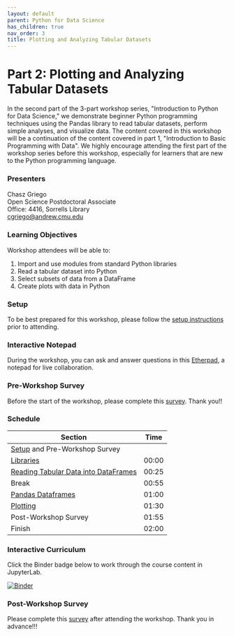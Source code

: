 ```yaml
---
layout: default
parent: Python for Data Science
has_children: true
nav_order: 3
title: Plotting and Analyzing Tabular Datasets
---
```


# Part 2: Plotting and Analyzing Tabular Datasets

In the second part of the 3-part workshop series, "Introduction to Python for Data Science," we demonstrate beginner Python programming techniques using the Pandas library to read tabular datasets, perform simple analyses, and visualize data. The content covered in this workshop will be a continuation of the content covered in part 1, "Introduction to Basic Programming with Data". We highly encourage attending the first part of the workshop series before this workshop, especially for learners that are new to the Python programming language.   

### Presenters
Chasz Griego <a href='https://github.com/chaszg' target='_blank'><img src='../../content/img/GitHub-Mark-custom.svg' style='width:15px; padding:0; border:none !important;'></a>  
Open Science Postdoctoral Associate  
Office: 4416, Sorrells Library  
[cgriego@andrew.cmu.edu](mailto:cgriego@andrew.cmu.edu)  

### Learning Objectives

Workshop attendees will be able to:

1. Import and use modules from standard Python libraries   
2. Read a tabular dataset into Python   
3. Select subsets of data from a DataFrame   
4. Create plots with data in Python

### Setup

To be best prepared for this workshop, please follow the [setup instructions](../setup)
prior to attending.

### Interactive Notepad

During the workshop, you can ask and answer questions in this
[Etherpad](https://etherpad.wikimedia.org/p/2023-09-20-python-part2), a notepad
for live collaboration.

### Pre-Workshop Survey

Before the start of the workshop, please complete this
[survey](https://forms.gle/LtBKuBm2oncBrjgE9). Thank you!!

### Schedule

| Section  | Time |
| ------------- | ------------- |
| [Setup](../setup) and Pre-Workshop Survey |   |
| [Libraries](05-libraries.md) | 00:00 |
| [Reading Tabular Data into DataFrames](06-reading-tabular.md) | 00:25 |
| Break | 00:55 |
| [Pandas Dataframes](07_Pandas_DataFrames.md)  | 01:00 |
| [Plotting](08_plotting.md)  | 01:30 |
| Post-Workshop Survey | 01:55 |
| Finish  | 02:00 |

### Interactive Curriculum

Click the Binder badge below to work through the course content in JupyterLab.

[![Binder](https://mybinder.org/badge_logo.svg)](https://mybinder.org/v2/gh/cmu-lib/portfolio_workshop/HEAD?labpath=Python_Series_Materials%2F__jupyter-notebooks%2F)

### Post-Workshop Survey

Please complete this [survey](https://forms.gle/r58EjtEja8iGPt7V9)
after attending the workshop. Thank you in advance!!!
